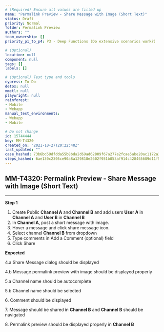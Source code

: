 ```yaml
---
# (Required) Ensure all values are filled up
name: "Permalink Preview - Share Message with Image (Short Text)"
status: Draft
priority: Normal
folder: Permalink Preview
authors: ""
team_ownership: []
priority_p1_to_p4: P3 - Deep Functions (Do extensive scenarios work?)

# (Optional)
location: null
component: null
tags: []
labels: []

# (Optional) Test type and tools
cypress: To Do
detox: null
mmctl: null
playwright: null
rainforest: 
- Mobile
- Webapp
manual_test_environments: 
- Webapp
- Mobile

# Do not change
id: 15744444
key: MM-T4320
created_on: "2021-10-27T20:22:40Z"
last_updated: ""
case_hashed: 73b6bd59dfdda55b8bda2d69ad62809f67a277e2fcae5abe20ac1172a177bc1c7b82219c4aec3b02606b1dad6f2dc99f
steps_hashed: 6ae130c2305ce90a8a129818e2602f951b053af914c428465689d11f5e9cb885c9483e69a10791ec5d99c69a60caf100
---
```


<!-- (Auto-generated) Based on frontmatter's "key" and "name" -->

## MM-T4320: Permalink Preview - Share Message with Image (Short Text)

---

**Step 1**

1. Create Public **Channel A** and **Channel B** and add users **User A** in **Channel A** and **User B** in **Channel B**
2. In **Channel A**, post a short message with image.
3. Hover a message and click share message icon.
4. Select channel **Channel B** from dropdown
5. Type comments in Add a Comment (optional) field
6. Click Share

**Expected**

4.a Share Message dialog should be displayed

4.b Message permalink preview with image should be displayed properly

5.a Channel name should be autocomplete

5.b Channel name should be selected

6\. Comment should be displayed

7\. Message should be shared in **Channel B** and **Channel B** should be navigated

8\. Permalink preview should be displayed properly in **Channel B**
